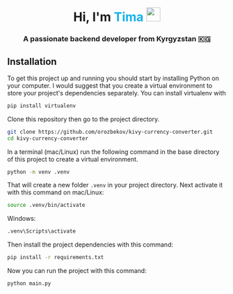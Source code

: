 <h1 align="center">Hi, I'm <span style="color:#15B1ED;">Tima</span>
<img src="https://github.com/blackcater/blackcater/raw/main/images/Hi.gif" height="32"/></h1>
<h3 align="center">A passionate backend developer from Kyrgyzstan 🇰🇬</h3>



## Installation
To get this project up and running you should start by installing Python on your computer. I would suggest that you create a virtual environment to store your project's dependencies separately. You can install virtualenv with

```bash
pip install virtualenv
```
Clone this repository then go to the project directory.
```bash
git clone https://github.com/orozbekov/kivy-currency-converter.git
cd kivy-currency-converter
```
In a terminal (mac/Linux) run the following command in the base directory of this project to create a virtual environment.
```bash
python -m venv .venv
```
That will create a new folder `.venv` in your project directory. Next activate it with this command on mac/Linux:
```bash
source .venv/bin/activate
```
Windows:
```bash
.venv\Scripts\activate
```
Then install the project dependencies with this command:
```bash
pip install -r requirements.txt
```
Now you can run the project with this command:
```bash
python main.py
```

